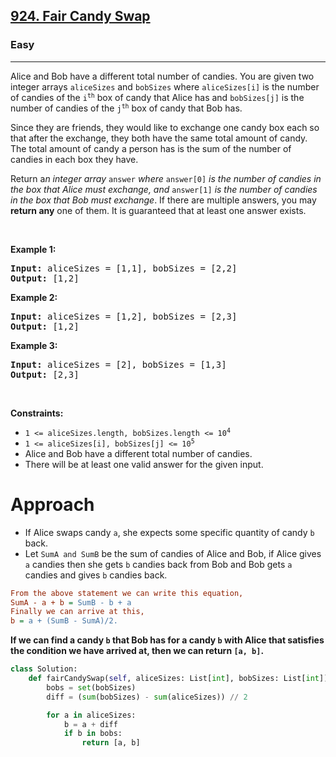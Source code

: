 <h2><a href="https://leetcode.com/problems/fair-candy-swap">924. Fair Candy Swap</a></h2><h3>Easy</h3><hr><p>Alice and Bob have a different total number of candies. You are given two integer arrays <code>aliceSizes</code> and <code>bobSizes</code> where <code>aliceSizes[i]</code> is the number of candies of the <code>i<sup>th</sup></code> box of candy that Alice has and <code>bobSizes[j]</code> is the number of candies of the <code>j<sup>th</sup></code> box of candy that Bob has.</p>

<p>Since they are friends, they would like to exchange one candy box each so that after the exchange, they both have the same total amount of candy. The total amount of candy a person has is the sum of the number of candies in each box they have.</p>

<p>Return a<em>n integer array </em><code>answer</code><em> where </em><code>answer[0]</code><em> is the number of candies in the box that Alice must exchange, and </em><code>answer[1]</code><em> is the number of candies in the box that Bob must exchange</em>. If there are multiple answers, you may <strong>return any</strong> one of them. It is guaranteed that at least one answer exists.</p>

<p>&nbsp;</p>
<p><strong class="example">Example 1:</strong></p>

<pre>
<strong>Input:</strong> aliceSizes = [1,1], bobSizes = [2,2]
<strong>Output:</strong> [1,2]
</pre>

<p><strong class="example">Example 2:</strong></p>

<pre>
<strong>Input:</strong> aliceSizes = [1,2], bobSizes = [2,3]
<strong>Output:</strong> [1,2]
</pre>

<p><strong class="example">Example 3:</strong></p>

<pre>
<strong>Input:</strong> aliceSizes = [2], bobSizes = [1,3]
<strong>Output:</strong> [2,3]
</pre>

<p>&nbsp;</p>
<p><strong>Constraints:</strong></p>

<ul>
	<li><code>1 &lt;= aliceSizes.length, bobSizes.length &lt;= 10<sup>4</sup></code></li>
	<li><code>1 &lt;= aliceSizes[i], bobSizes[j] &lt;= 10<sup>5</sup></code></li>
	<li>Alice and Bob have a different total number of candies.</li>
	<li>There will be at least one valid answer for the given input.</li>
</ul>

# Approach 

* If Alice swaps candy `a`, she expects some specific quantity of candy `b` back.
* Let `SumA and SumB` be the sum of candies of Alice and Bob, if Alice gives `a` candies then she gets `b` candies back from Bob and Bob gets `a` candies and gives `b` candies back.
```ini
From the above statement we can write this equation,
SumA - a + b = SumB - b + a
Finally we can arrive at this,
b = a + (SumB - SumA)/2.
```
**If we can find a candy `b` that Bob has for a candy `b` with Alice that satisfies the condition we have arrived at, then we can return 
`[a, b]`.**

```python
class Solution:
    def fairCandySwap(self, aliceSizes: List[int], bobSizes: List[int]) -> List[int]:
        bobs = set(bobSizes)
        diff = (sum(bobSizes) - sum(aliceSizes)) // 2

        for a in aliceSizes:
            b = a + diff
            if b in bobs:
                return [a, b]
```
